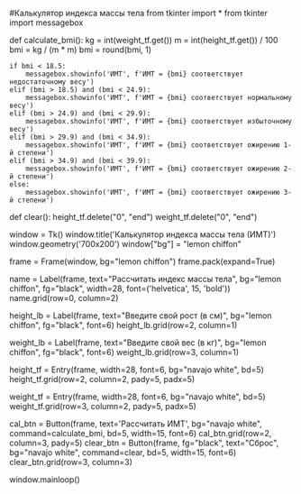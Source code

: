 #Калькулятор индекса массы тела
from tkinter import *
from tkinter import messagebox


def calculate_bmi():
    kg = int(weight_tf.get())
    m = int(height_tf.get()) / 100
    bmi = kg / (m * m)
    bmi = round(bmi, 1)

    if bmi < 18.5:
        messagebox.showinfo('ИМТ', f'ИМТ = {bmi} соответствует недостаточному весу')
    elif (bmi > 18.5) and (bmi < 24.9):
        messagebox.showinfo('ИМТ', f'ИМТ = {bmi} соответствует нормальному весу')
    elif (bmi > 24.9) and (bmi < 29.9):
        messagebox.showinfo('ИМТ', f'ИМТ = {bmi} соответствует избыточному весу')
    elif (bmi > 29.9) and (bmi < 34.9):
        messagebox.showinfo('ИМТ', f'ИМТ = {bmi} соответствует ожирению 1-й степени')
    elif (bmi > 34.9) and (bmi < 39.9):
        messagebox.showinfo('ИМТ', f'ИМТ = {bmi} соответствует ожирению 2-й степени')
    else:
        messagebox.showinfo('ИМТ', f'ИМТ = {bmi} соответствует ожирению 3-й степени')
def clear():
    height_tf.delete("0", "end")
    weight_tf.delete("0", "end")

window = Tk()
window.title('Калькулятор индекса массы тела (ИМТ)')
window.geometry('700x200')
window["bg"] = "lemon chiffon"

frame = Frame(window, bg="lemon chiffon")
frame.pack(expand=True)

name = Label(frame, text="Рассчитать индекс массы тела", bg="lemon chiffon", fg="black", width=28, font=('helvetica', 15, 'bold'))
name.grid(row=0, column=2)

height_lb = Label(frame, text="Введите свой рост (в см)", bg="lemon chiffon", fg="black", font=6)
height_lb.grid(row=2, column=1)

weight_lb = Label(frame, text="Введите свой вес (в кг)", bg="lemon chiffon", fg="black", font=6)
weight_lb.grid(row=3, column=1)

height_tf = Entry(frame, width=28, font=6, bg="navajo white", bd=5)
height_tf.grid(row=2, column=2, pady=5, padx=5)

weight_tf = Entry(frame, width=28, font=6, bg="navajo white", bd=5)
weight_tf.grid(row=3, column=2, pady=5, padx=5)

cal_btn = Button(frame, text='Рассчитать ИМТ', bg="navajo white", command=calculate_bmi, bd=5, width=15, font=6)
cal_btn.grid(row=2, column=3, pady=5)
clear_btn = Button(frame, fg="black", text="Сброс", bg="navajo white", command=clear, bd=5,  width=15, font=6)
clear_btn.grid(row=3, column=3)

window.mainloop()
